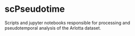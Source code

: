 # scPseudotime
 Scripts and jupyter notebooks responsible for processing and pseudotemporal analysis of the Arlotta dataset.
